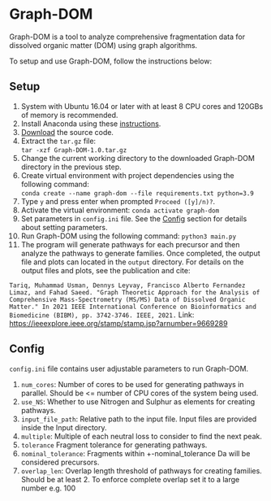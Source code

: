 # Graph-DOM
Graph-DOM is a tool to analyze comprehensive fragmentation data for dissolved organic matter (DOM) using graph algorithms.  

To setup and use Graph-DOM, follow the instructions below:

## Setup
1. System with Ubuntu 16.04 or later with at least 8 CPU cores and 120GBs of memory is recommended.
2. Install Anaconda using these [instructions](https://docs.conda.io/en/latest/miniconda.html#linux-installers).
3. [Download](https://github.com/Usman095/Graph-DOM/archive/refs/tags/v1.0.tar.gz) the source code.
4. Extract the `tar.gz` file:  
   `tar -xzf Graph-DOM-1.0.tar.gz`
6. Change the current working directory to the downloaded Graph-DOM directory in the previous step. 
7. Create virtual environment with project dependencies using the following command:  
   `conda create --name graph-dom --file requirements.txt python=3.9`
8. Type `y` and press enter when prompted `Proceed ([y]/n)?`.
9. Activate the virtual environment:
   `conda activate graph-dom`
10. Set parameters in `config.ini` file. See the [Config](#config) section for details about setting parameters.
11. Run Graph-DOM using the following command: `python3 main.py`
12. The program will generate pathways for each precursor and then analyze the pathways to generate families. Once completed, the output file and plots can located in the `output` directory. For details on the output files and plots, see the publication and cite:
   
`Tariq, Muhammad Usman, Dennys Leyvay, Francisco Alberto Fernandez Limaz, and Fahad Saeed. "Graph Theoretic Approach for the Analysis of Comprehensive Mass-Spectrometry (MS/MS) Data of Dissolved Organic Matter." In 2021 IEEE International Conference on Bioinformatics and Biomedicine (BIBM), pp. 3742-3746. IEEE, 2021.` Link: https://ieeexplore.ieee.org/stamp/stamp.jsp?arnumber=9669289


## Config
`config.ini` file contains user adjustable parameters to run Graph-DOM.
1. `num_cores`: Number of cores to be used for generating pathways in parallel. Should be <= number of CPU cores of the system being used.
2. `use_NS`: Whether to use Nitrogen and Sulphur as elements for creating pathways.
3. `input_file_path`: Relative path to the input file. Input files are provided inside the Input directory.
4. `multiple`: Multiple of each neutral loss to consider to find the next peak.
5. `tolerance` Fragment tolerance for generating pathways.
6. `nominal_tolerance`: Fragments within +-nominal_tolerance Da will be considered precursors.
7. `overlap_len`: Overlap length threshold of pathways for creating families. Should be at least 2. To enforce complete overlap set it to a large number e.g. 100
